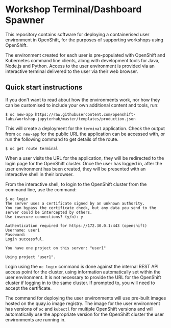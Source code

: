 Workshop Terminal/Dashboard Spawner
===================================

This repository contains software for deploying a containerised user environment in OpenShift, for the purposes of supporting workshops using OpenShift.

The environment created for each user is pre-populated with OpenShift and Kubernetes command line clients, along with development tools for Java, Node.js and Python. Access to the user environment is provided via an interactive terminal delivered to the user via their web browser.

Quick start instructions
------------------------

If you don't want to read about how the environments work, nor how they can be customised to include your own additional content and tools, run:

```
$ oc new-app https://raw.githubusercontent.com/openshift-labs/workshop-jupyterhub/master/templates/production.json
```

This will create a deployment for the ``terminal`` application. Check the output from ``oc new-app`` for the public URL the application can be accessed with, or run the following command to get details of the route.

```
$ oc get route terminal
```

When a user visits the URL for the application, they will be redirected to the login page for the OpenShift cluster. Once the user has logged in, after the  user environment has been created, they will be presented with an interactive shell in their browser.

From the interactive shell, to login to the OpenShift cluster from the command line, use the command:

```
$ oc login
The server uses a certificate signed by an unknown authority.
You can bypass the certificate check, but any data you send to the server could be intercepted by others.
Use insecure connections? (y/n): y

Authentication required for https://172.30.0.1:443 (openshift)
Username: user1
Password:
Login successful.

You have one project on this server: "user1"

Using project "user1".
```

Login using the ``oc login`` command is done against the internal REST API access point for the cluster, using information automatically set within the user environment. It is not necessary to provide the URL for the OpenShift cluster if logging in to the same cluster. If prompted to, you will need to accept the certificate.

The command for deploying the user environments will use pre-built images hosted on the quay.io image registry. The image for the user environment has versions of ``oc`` and ``kubectl`` for multiple OpenShift versions and will automatically use the appropriate version for the OpenShift cluster the user environments are running in.
